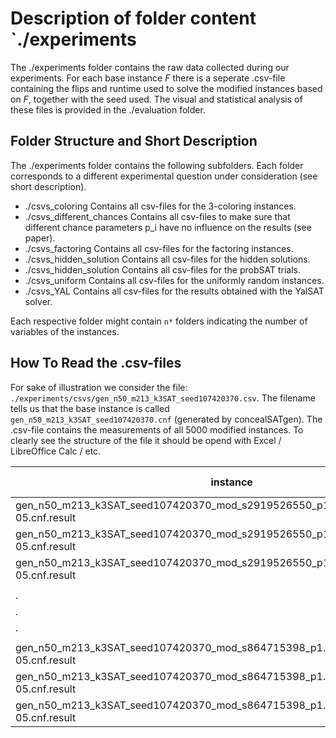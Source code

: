 # Description of folder content `./experiments

The ./experiments folder contains the raw data collected during our experiments.
For each base instance $F$ there is a seperate .csv-file containing the flips and runtime used to solve the modified instances based on $F$, together with the seed used.
The visual and statistical analysis of these files is provided in the ./evaluation folder.

## Folder Structure and Short Description

The ./experiments folder contains the following subfolders.
Each folder corresponds to a different experimental question under consideration (see short description).

* ./csvs_coloring
	Contains all csv-files for the 3-coloring instances.
* ./csvs_different_chances
	Contains all csv-files to make sure that different chance parameters p_i have no influence on the results (see paper).
* ./csvs_factoring
	Contains all csv-files for the factoring instances.
* ./csvs_hidden_solution
	Contains all csv-files for the hidden solutions.
* ./csvs_hidden_solution
	Contains all csv-files for the probSAT trials.
* ./csvs_uniform
	Contains all csv-files for the uniformly random instances.
* ./csvs_YAL
	Contains all csv-files for the results obtained with the YalSAT solver.

Each respective folder might contain `n*` folders indicating the number of variables of the instances.

## How To Read the .csv-files

For sake of illustration we consider the file: `./experiments/csvs/gen_n50_m213_k3SAT_seed107420370.csv`.
The filename tells us that the base instance is called `gen_n50_m213_k3SAT_seed107420370.cnf` (generated by concealSATgen).
The .csv-file contains the measurements of all 5000 modified instances.
To clearly see the structure of the file it should be opend with Excel / LibreOffice Calc / etc.

| instance                                                                            | data    | run 0 of the mod. instance | ... | run 99 of the mod. instance |
|-------------------------------------------------------------------------------------|---------|----------------------------|-----|-----------------------------|
| gen_n50_m213_k3SAT_seed107420370_mod_s2919526550_p1.0584850246731369e-05.cnf.result | flips   | 5210.0                     | ... | 18986.0                     |
| gen_n50_m213_k3SAT_seed107420370_mod_s2919526550_p1.0584850246731369e-05.cnf.result | runtime | 0.002285834983922541       | ... | 0.005948263918980956        |
| gen_n50_m213_k3SAT_seed107420370_mod_s2919526550_p1.0584850246731369e-05.cnf.result | seed    | 6.8429789933796e+18        | ... | 5.434680590164153e+18       |
|                                                                                     |         |                            |     |                             |
|                     .                                                               |   .     |    .                       | ... |    .                        |
|                     .                                                               |   .     |    .                       | ... |    .                        |
|                     .                                                               |   .     |    .                       | ... |    .                        |
|                                                                                     |         |                            |     |                             |
| gen_n50_m213_k3SAT_seed107420370_mod_s864715398_p1.0584850246731369e-05.cnf.result  | flips   | 32593.0                    | ... | 56641.0                     |
| gen_n50_m213_k3SAT_seed107420370_mod_s864715398_p1.0584850246731369e-05.cnf.result  | runtime | 0.009128915029577913       | ... | 0.025379456928931177        |
| gen_n50_m213_k3SAT_seed107420370_mod_s864715398_p1.0584850246731369e-05.cnf.result  | seed    | 2.6970747595301555e+18     | ... | 1.071977098660575e+18       |


